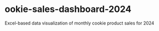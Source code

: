 # ookie-sales-dashboard-2024
Excel-based data visualization of monthly cookie product sales for 2024
